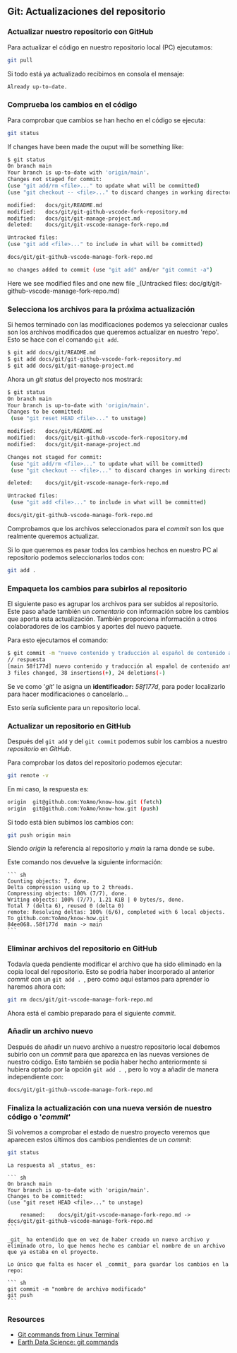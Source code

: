 ## Git: Actualizaciones del repositorio

### Actualizar nuestro repositorio con GitHub

Para actualizar el código en nuestro repositorio local (PC) ejecutamos:

```sh
git pull
```

Si todo está ya actualizado recibimos en consola el mensaje:

``` sh
Already up-to-date.
```
### Comprueba los cambios en el código

Para comprobar que cambios se han hecho en el código se ejecuta:

```sh
git status
```

If changes have been made the ouput will be something like:

```sh
$ git status
On branch main
Your branch is up-to-date with 'origin/main'.
Changes not staged for commit:
(use "git add/rm <file>..." to update what will be committed)
(use "git checkout -- <file>..." to discard changes in working directory)

modified:   docs/git/README.md
modified:   docs/git/git-github-vscode-fork-repository.md
modified:   docs/git/git-manage-project.md
deleted:    docs/git/git-vscode-manage-fork-repo.md

Untracked files:
(use "git add <file>..." to include in what will be committed)

docs/git/git-github-vscode-manage-fork-repo.md

no changes added to commit (use "git add" and/or "git commit -a")
```

Here we see modified files and one new file \_(Untracked files: doc/git/git-github-vscode-manage-fork-repo.md)

### Selecciona los archivos para la próxima actualización

Si hemos terminado con las modificaciones podemos ya seleccionar cuales son los archivos modificados que queremos actualizar en nuestro 'repo'. Esto se hace con el comando `git add`.

```sh
$ git add docs/git/README.md
$ git add docs/git/git-github-vscode-fork-repository.md
$ git add docs/git/git-manage-project.md
```

Ahora un _git status_ del proyecto nos mostrará:

```sh
$ git status
On branch main
Your branch is up-to-date with 'origin/main'.
Changes to be committed:
 (use "git reset HEAD <file>..." to unstage)

modified:   docs/git/README.md
modified:   docs/git/git-github-vscode-fork-repository.md
modified:   docs/git/git-manage-project.md

Changes not staged for commit:
 (use "git add/rm <file>..." to update what will be committed)
 (use "git checkout -- <file>..." to discard changes in working directory)

deleted:    docs/git/git-vscode-manage-fork-repo.md

Untracked files:
 (use "git add <file>..." to include in what will be committed)

docs/git/git-github-vscode-manage-fork-repo.md
```

Comprobamos que los archivos seleccionados para el _commit_ son los que realmente queremos actualizar.

Si lo que queremos es pasar todos los cambios hechos en nuestro PC al repositorio podemos seleccionarlos todos con:

```sh
git add .
```

### Empaqueta los cambios para subirlos al repositorio

El siguiente paso es agrupar los archivos para ser subidos al repositorio. Este paso añade también un _comentario_ con información sobre los cambios que aporta esta actualización. También proporciona información a otros colaboradores de los cambios y aportes del nuevo paquete.

Para esto ejecutamos el comando:

```sh
$ git commit -m "nuevo contenido y traducción al español de contenido anterior. @codigo-magallanes, necesita revisión"
// respuesta
[main 58f177d] nuevo contenido y traducción al español de contenido anterior. @codigo-magallanes, necesita revisión
3 files changed, 38 insertions(+), 24 deletions(-)
```

Se ve como '_git_' le asigna un **identificador:** _58f177d_, para poder localizarlo para hacer modificaciones o cancelarlo...

Esto sería suficiente para un repositorio local.

### Actualizar un repositorio en GitHub

Después del `git add` y del `git commit` podemos subir los cambios a nuestro _repositorio_ en _GitHub_.

Para comprobar los datos del repositorio podemos ejecutar:

```sh
git remote -v
```

En mi caso, la respuesta es:

```sh $ git remote -v
origin	git@github.com:YoAmo/know-how.git (fetch)
origin	git@github.com:YoAmo/know-how.git (push)
```

Si todo está bien subimos los cambios con:

```sh
git push origin main
```

Siendo _origin_ la referencia al repositorio y _main_ la rama donde se sube.

Este comando nos devuelve la siguiente información:

    ``` sh
    Counting objects: 7, done.
    Delta compression using up to 2 threads.
    Compressing objects: 100% (7/7), done.
    Writing objects: 100% (7/7), 1.21 KiB | 0 bytes/s, done.
    Total 7 (delta 6), reused 0 (delta 0)
    remote: Resolving deltas: 100% (6/6), completed with 6 local objects.
    To github.com:YoAmo/know-how.git
    84ee068..58f177d  main -> main
    ```

### Eliminar archivos del repositorio en GitHub

 Todavía queda pendiente modificar el archivo que ha sido eliminado en la copia local del repositorio. Esto se podría haber incorporado al anterior _commit_ con un ```git add . ```, pero como aquí estamos para aprender lo haremos ahora con:

 ``` sh
 git rm docs/git/git-vscode-manage-fork-repo.md
 ```

 Ahora está el cambio preparado para el siguiente _commit_.

 ### Añadir un archivo nuevo

  Después de añadir un nuevo archivo a nuestro repositorio local debemos subirlo con un _commit_ para que aparezca en las nuevas versiones de nuestro código. Esto también se podía haber hecho anteriormente si hubiera optado por la opción ```git add . ```, pero lo voy a añadir de manera independiente con:

  ``` sh
  docs/git/git-github-vscode-manage-fork-repo.md
  ```

  ### Finaliza la actualización con una nueva versión de nuestro código o '_commit_'

   Si volvemos a comprobar el estado de nuestro proyecto veremos que aparecen estos últimos dos cambios pendientes de un _commit_:

   ``` sh
   git status
   ```

    La respuesta al _status_ es:

    ``` sh
    On branch main
    Your branch is up-to-date with 'origin/main'.
    Changes to be committed:
    (use "git reset HEAD <file>..." to unstage)

        renamed:    docs/git/git-vscode-manage-fork-repo.md -> docs/git/git-github-vscode-manage-fork-repo.md
    ```

    _git_ ha entendido que en vez de haber creado un nuevo archivo y eliminado otro, lo que hemos hecho es cambiar el nombre de un archivo que ya estaba en el proyecto.

    Lo único que falta es hacer el _commit_ para guardar los cambios en la repo:

    ``` sh
    git commit -m "nombre de archivo modificado"
    git push
    ```

### Resources

+ [Git commands from Linux Terminal](https://www.unixmen.com/use-git-commands-linux-terminal/)
+ [Earth Data Science: git commands](https://www.earthdatascience.org/courses/intro-to-earth-data-science/git-github/version-control/git-commands/)
